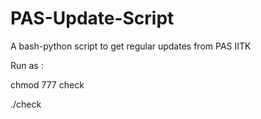 # PAS-Update-Script
A bash-python script to get regular updates from PAS IITK

Run as : 


chmod 777 check

./check <username> <password>
